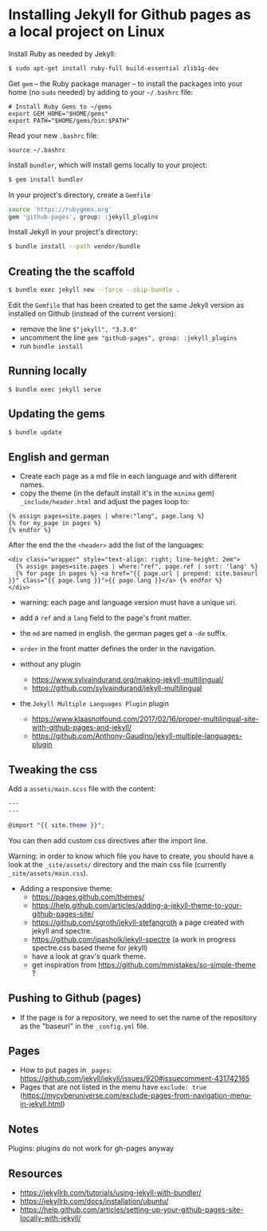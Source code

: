 # Installing Jekyll for Github pages as a local project on Linux

Install Ruby as needed by Jekyll:

```sh
$ sudo apt-get install ruby-full build-essential zlib1g-dev
```

Get `gem` – the Ruby package manager – to install the packages into your home (no `sudo` needed) by adding to your `~/.bashrc` file:

```
# Install Ruby Gems to ~/gems
export GEM_HOME="$HOME/gems"
export PATH="$HOME/gems/bin:$PATH"
```

Read your new `.bashrc` file:

```
source ~/.bashrc
```

Install `bundler`, which will install gems locally to your project:

```sh
$ gem install bundler
```

In your project's directory, create a `Gemfile`

```sh
source 'https://rubygems.org'
gem 'github-pages', group: :jekyll_plugins
```

Install Jekyll in your project's directory:

```sh
$ bundle install --path vendor/bundle
```

## Creating the the scaffold

```sh
$ bundle exec jekyll new --force --skip-bundle .
```

Edit the `Gemfile` that has been created to get the same Jekyll version as installed on Github (instead of the current version):

- remove the line `$"jekyll", "3.3.0"`
- uncomment the line `gem "github-pages", group: :jekyll_plugins`
- run `bundle install`

## Running locally


```
$ bundle exec jekyll serve
```

## Updating the gems

```sh
$ bundle update
```

## English and german

- Create each page as a md file in each language and with different names.
- copy the theme (in the default install it's in the `minima` gem) `_include/header.html` and adjust the pages loop to:

```
{% assign pages=site.pages | where:"lang", page.lang %}
{% for my_page in pages %}
{% endfor %}
```

After the end the the `<header>` add the list of the languages:

```
<div class="wrapper" style="text-align: right; line-height: 2em">
  {% assign pages=site.pages | where:"ref", page.ref | sort: 'lang' %}
  {% for page in pages %} <a href="{{ page.url | prepend: site.baseurl }}" class="{{ page.lang }}">{{ page.lang }}</a> {% endfor %}
</div>
```
- warning: each page and language version must have a unique uri.
- add a `ref` and a `lang` field to the page's front matter.
- the `md` are named in english. the german pages get a `-de` suffix.
- `order` in the front matter defines the order in the navigation.

- without any plugin
  - https://www.sylvaindurand.org/making-jekyll-multilingual/
  - https://github.com/sylvaindurand/jekyll-multilingual
- the `Jekyll Multiple Languages Plugin` plugin
  - <https://www.klaasnotfound.com/2017/02/16/proper-multilingual-site-with-github-pages-and-jekyll/>
  - <https://github.com/Anthony-Gaudino/jekyll-multiple-languages-plugin>

## Tweaking the css

Add a `assets/main.scss` file with the content:

```scss
---
---

@import "{{ site.theme }}";
```

You can then add custom css directives after the import line.

Warning: in order to know which file you have to create, you should have a look at the `_site/assets/` directory and the main css file (currently `_site/assets/main.css`).

- Adding a responsive theme:
  - https://pages.github.com/themes/
  - https://help.github.com/articles/adding-a-jekyll-theme-to-your-github-pages-site/
  - https://github.com/sgroth/jekyll-stefangroth a page created with jekyll and spectre.
  - https://github.com/jpasholk/jekyll-spectre (a work in progress spectre.css based theme for jekyll)
  - have a look at grav's quark theme.
  - get inspiration from https://github.com/mmistakes/so-simple-theme ?

## Pushing to Github (pages)

- If the page is for a repository, we need to set the name of the repository as the "baseurl" in the `_config.yml` file.

## Pages

- How to put pages in `_pages`: <https://github.com/jekyll/jekyll/issues/920#issuecomment-431742165>
- Pages that are not listed in the menu have `exclude: true` (https://mycyberuniverse.com/exclude-pages-from-navigation-menu-in-jekyll.html)

## Notes

Plugins: plugins do not work for gh-pages anyway

##  Resources

- https://jekyllrb.com/tutorials/using-jekyll-with-bundler/
- https://jekyllrb.com/docs/installation/ubuntu/
- https://help.github.com/articles/setting-up-your-github-pages-site-locally-with-jekyll/

